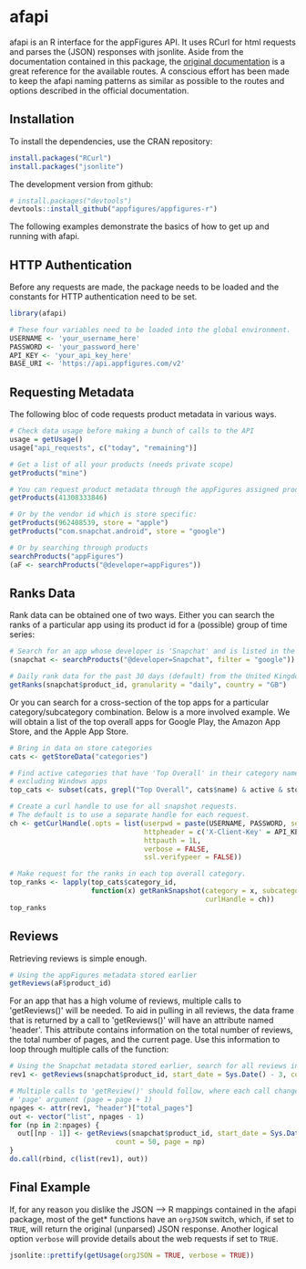# afapi

afapi is an R interface for the appFigures API. It uses RCurl for html requests and parses the (JSON) responses with jsonlite. Aside from the documentation contained in this package, the [original documentation](http://docs.appfigures.com/) is a great reference for the available routes. A conscious effort has been made to keep the afapi naming patterns as similar as possible to the routes and options described in the official documentation.

## Installation

To install the dependencies, use the CRAN repository:

```R
install.packages("RCurl")
install.packages("jsonlite")
```

The development version from github:

```R
# install.packages("devtools")
devtools::install_github("appfigures/appfigures-r")
```

The following examples demonstrate the basics of how to get up and running with afapi.

## HTTP Authentication

Before any requests are made, the package needs to be loaded and the constants for HTTP authentication need to be set.

```R
library(afapi)

# These four variables need to be loaded into the global environment.
USERNAME <- 'your_username_here'
PASSWORD <- 'your_password_here'
API_KEY <- 'your_api_key_here'
BASE_URI <- 'https://api.appfigures.com/v2'
```

## Requesting Metadata

The following bloc of code requests product metadata in various ways.

```R
# Check data usage before making a bunch of calls to the API
usage = getUsage()
usage["api_requests", c("today", "remaining")]

# Get a list of all your products (needs private scope)
getProducts("mine")

# You can request product metadata through the appFigures assigned product id:
getProducts(41308333846)

# Or by the vendor id which is store specific:
getProducts(962408539, store = "apple")
getProducts("com.snapchat.android", store = "google")

# Or by searching through products
searchProducts("appFigures")
(aF <- searchProducts("@developer=appFigures"))
```

## Ranks Data

Rank data can be obtained one of two ways. Either you can search the ranks of a particular app using its product id for a (possible) group of time series:

 ```R
 # Search for an app whose developer is 'Snapchat' and is listed in the Google Play Store
 (snapchat <- searchProducts("@developer=Snapchat", filter = "google"))
 
 # Daily rank data for the past 30 days (default) from the United Kingdom
 getRanks(snapchat$product_id, granularity = "daily", country = "GB")
 ```

Or you can search for a cross-section of the top apps for a particular category/subcategory combination. Below is a more involved example. We will obtain a list of the top overall apps for Google Play, the Amazon App Store, and the Apple App Store.

```R
# Bring in data on store categories
cats <- getStoreData("categories")

# Find active categories that have 'Top Overall' in their category name,
# excluding Windows apps
top_cats <- subset(cats, grepl("Top Overall", cats$name) & active & store != "windows_phone")

# Create a curl handle to use for all snapshot requests.
# The default is to use a separate handle for each request.
ch <- getCurlHandle(.opts = list(userpwd = paste(USERNAME, PASSWORD, sep = ":"),
                                 httpheader = c('X-Client-Key' = API_KEY),
                                 httpauth = 1L,
                                 verbose = FALSE,
                                 ssl.verifypeer = FALSE))

# Make request for the ranks in each top overall category.
top_ranks <- lapply(top_cats$category_id,
                    function(x) getRankSnapshot(category = x, subcategory = "free",
                                                curlHandle = ch))
top_ranks
```

## Reviews

Retrieving reviews is simple enough.

```R
# Using the appFigures metadata stored earlier
getReviews(aF$product_id)
```

For an app that has a high volume of reviews, multiple calls to 'getReviews()' will be needed. To aid in pulling in all reviews, the data frame that is returned by a call to 'getReviews()' will have an attribute named 'header'. This attribute contains information on the total number of reviews, the total number of pages, and the current page. Use this information to loop through multiple calls of the function:

```R
# Using the Snapchat metadata stored earlier, search for all reviews in the past three days:
rev1 <- getReviews(snapchat$product_id, start_date = Sys.Date() - 3, count = 50, page = 1)

# Multiple calls to 'getReview()' should follow, where each call changes the
# 'page' argument (page = page + 1)
npages <- attr(rev1, "header")["total_pages"]
out <- vector("list", npages - 1)
for (np in 2:npages) {
  out[[np - 1]] <- getReviews(snapchat$product_id, start_date = Sys.Date() - 3,
                          count = 50, page = np)
}
do.call(rbind, c(list(rev1), out))

```

## Final Example

If, for any reason you dislike the JSON --> R mappings contained in the afapi package, most of the get* functions have an `orgJSON` switch, which, if set to `TRUE`, will return the original (unparsed) JSON response. Another logical option `verbose` will provide details about the web requests if set to `TRUE`.

```R
jsonlite::prettify(getUsage(orgJSON = TRUE, verbose = TRUE))
```
